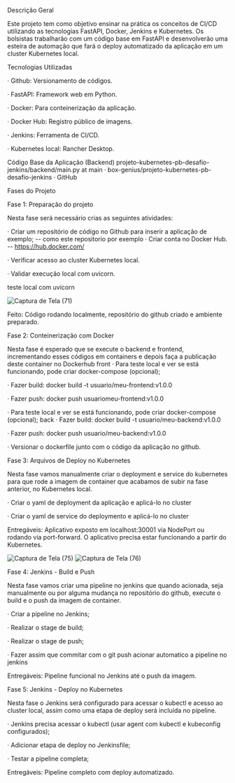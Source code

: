 Descrição Geral

Este projeto tem como objetivo ensinar na prática os conceitos de CI/CD utilizando as tecnologias FastAPI, Docker, Jenkins e Kubernetes. Os bolsistas trabalharão com um código base em FastAPI e desenvolverão uma esteira de automação que fará o deploy automatizado da aplicação em um cluster Kubernetes local.


Tecnologias Utilizadas

· Github: Versionamento de códigos.

· FastAPI: Framework web em Python.

· Docker: Para conteinerização da aplicação.

· Docker Hub: Registro público de imagens.

· Jenkins: Ferramenta de CI/CD.

· Kubernetes local: Rancher Desktop.

Código Base da Aplicação (Backend) projeto-kubernetes-pb-desafio-jenkins/backend/main.py at main · box-genius/projeto-kubernetes-pb-desafio-jenkins · GitHub


Fases do Projeto

Fase 1: Preparação do projeto

Nesta fase será necessário crias as seguintes atividades:

· Criar um repositório de código no Github para inserir a aplicação de exemplo;
-- como este repositorio por exemplo
· Criar conta no Docker Hub.
-- https://hub.docker.com/

· Verificar acesso ao cluster Kubernetes local.

· Validar execução local com uvicorn.

teste local com uvicorn

![Captura de Tela (71)](https://github.com/user-attachments/assets/03ec83d6-5479-4729-b45e-595664cf92df)

Feito: Código rodando localmente, repositório do github criado e ambiente preparado.

Fase 2: Conteinerização com Docker

Nesta fase é esperado que se execute o backend e frontend, incrementando esses códigos em containers e depois faça a publicação deste container no Dockerhub
front
· Para teste local e ver se está funcionando, pode criar docker-compose (opcional);

· Fazer build: docker build -t usuario/meu-frontend:v1.0.0

· Fazer push: docker push usuariomeu-frontend:v1.0.0

· Para teste local e ver se está funcionando, pode criar docker-compose (opcional);
back
· Fazer build: docker build -t usuario/meu-backend:v1.0.0

· Fazer push: docker push usuario/meu-backend:v1.0.0

· Versionar o dockerfile junto com o código da aplicação no github.



Fase 3: Arquivos de Deploy no Kubernetes

Nesta fase vamos manualmente criar o deployment e service do kubernetes para que rode a imagem de container que acabamos de subir na fase anterior, no Kubernetes local.

· Criar o yaml de deployment da aplicação e aplicá-lo no cluster

· Criar o yaml de service do deploymento e aplicá-lo no cluster


Entregáveis: Aplicativo exposto em localhost:30001 via NodePort ou rodando via port-forward. O aplicativo precisa estar funcionando a partir do Kubernetes.

![Captura de Tela (75)](https://github.com/user-attachments/assets/defeed5e-0551-416a-9c67-de15937a2004)
![Captura de Tela (76)](https://github.com/user-attachments/assets/fff39fae-7c67-4b98-be09-b44f274e4611)


Fase 4: Jenkins - Build e Push


Nesta fase vamos criar uma pipeline no jenkins que quando acionada, seja manualmente ou por alguma mudança no repositório do github, execute o build e o push da imagem de container.

· Criar a pipeline no Jenkins;

· Realizar o stage de build;

· Realizar o stage de push;

· Fazer assim que commitar com o git push acionar automatico a pipeline no jenkins

Entregáveis: Pipeline funcional no Jenkins até o push da imagem.


Fase 5: Jenkins - Deploy no Kubernetes

Nesta fase o Jenkins será configurado para acessar o kubectl e acesso ao cluster local, assim como uma etapa de deploy será incluída no pipeline.

· Jenkins precisa acessar o kubectl (usar agent com kubectl e kubeconfig configurados);

· Adicionar etapa de deploy no Jenkinsfile;

· Testar a pipeline completa;

Entregáveis: Pipeline completo com deploy automatizado.
